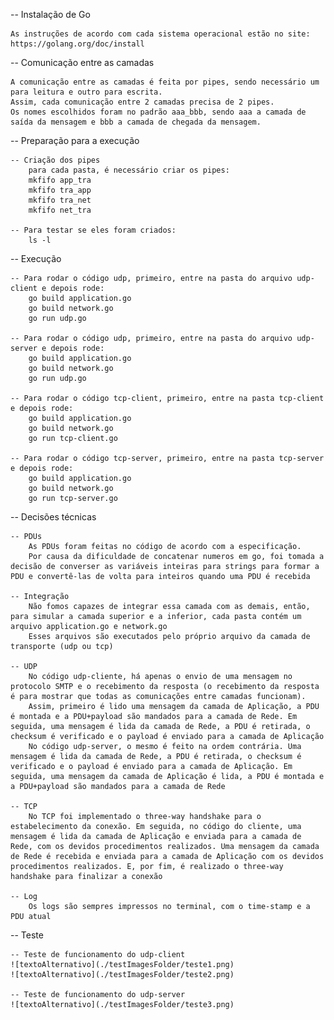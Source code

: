 
-- Instalação de Go 

	As instruções de acordo com cada sistema operacional estão no site:
	https://golang.org/doc/install

-- Comunicação entre as camadas

	A comunicação entre as camadas é feita por pipes, sendo necessário um para leitura e outro para escrita.
	Assim, cada comunicação entre 2 camadas precisa de 2 pipes.
	Os nomes escolhidos foram no padrão aaa_bbb, sendo aaa a camada de saída da mensagem e bbb a camada de chegada da mensagem.

-- Preparação para a execução

	-- Criação dos pipes
		para cada pasta, é necessário criar os pipes:
		mkfifo app_tra
		mkfifo tra_app
		mkfifo tra_net
		mkfifo net_tra

	-- Para testar se eles foram criados:
		ls -l 

-- Execução

	-- Para rodar o código udp, primeiro, entre na pasta do arquivo udp-client e depois rode:
		go build application.go
		go build network.go
		go run udp.go

	-- Para rodar o código udp, primeiro, entre na pasta do arquivo udp-server e depois rode:
		go build application.go
		go build network.go
		go run udp.go

	-- Para rodar o código tcp-client, primeiro, entre na pasta tcp-client e depois rode:
		go build application.go
		go build network.go
		go run tcp-client.go

	-- Para rodar o código tcp-server, primeiro, entre na pasta tcp-server e depois rode:
		go build application.go
		go build network.go
		go run tcp-server.go

-- Decisões técnicas

	-- PDUs
		As PDUs foram feitas no código de acordo com a especificação.
		Por causa da dificuldade de concatenar numeros em go, foi tomada a decisão de converser as variáveis inteiras para strings para formar a PDU e convertê-las de volta para inteiros quando uma PDU é recebida

	-- Integração
		Não fomos capazes de integrar essa camada com as demais, então, para simular a camada superior e a inferior, cada pasta contém um arquivo application.go e network.go
		Esses arquivos são executados pelo próprio arquivo da camada de transporte (udp ou tcp)

	-- UDP
		No código udp-cliente, há apenas o envio de uma mensagem no protocolo SMTP e o recebimento da resposta (o recebimento da resposta é para mostrar que todas as comunicações entre camadas funcionam).
		Assim, primeiro é lido uma mensagem da camada de Aplicação, a PDU é montada e a PDU+payload são mandados para a camada de Rede. Em seguida, uma mensagem é lida da camada de Rede, a PDU é retirada, o checksum é verificado e o payload é enviado para a camada de Aplicação
		No código udp-server, o mesmo é feito na ordem contrária. Uma mensagem é lida da camada de Rede, a PDU é retirada, o checksum é verificado e o payload é enviado para a camada de Aplicação. Em seguida, uma mensagem da camada de Aplicação é lida, a PDU é montada e a PDU+payload são mandados para a camada de Rede

	-- TCP
		No TCP foi implementado o three-way handshake para o estabelecimento da conexão. Em seguida, no código do cliente, uma mensagem é lida da camada de Aplicação e enviada para a camada de Rede, com os devidos procedimentos realizados. Uma mensagem da camada de Rede é recebida e enviada para a camada de Aplicação com os devidos procedimentos realizados. E, por fim, é realizado o three-way handshake para finalizar a conexão

	-- Log
		Os logs são sempres impressos no terminal, com o time-stamp e a PDU atual

-- Teste
	
	-- Teste de funcionamento do udp-client
	![textoAlternativo](./testImagesFolder/teste1.png)
	![textoAlternativo](./testImagesFolder/teste2.png)

	-- Teste de funcionamento do udp-server
	![textoAlternativo](./testImagesFolder/teste3.png)
